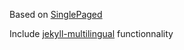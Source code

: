 Based on [SinglePaged](https://github.com/t413/SinglePaged/)

Include [jekyll-multilingual](https://github.com/sylvaindurand/jekyll-multilingual/) functionnality 

